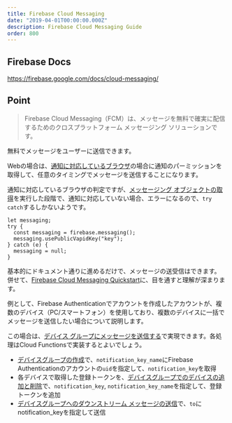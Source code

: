 ```yaml
---
title: Firebase Cloud Messaging
date: "2019-04-01T00:00:00.000Z"
description: Firebase Cloud Messaging Guide
order: 800
---
```


## Firebase Docs

https://firebase.google.com/docs/cloud-messaging/

## Point

> Firebase Cloud Messaging（FCM）は、メッセージを無料で確実に配信するためのクロスプラットフォーム メッセージング ソリューションです。

無料でメッセージをユーザーに送信できます。

Webの場合は、[通知に対応しているブラウザ](https://developer.mozilla.org/ja/docs/Web/API/notification#%E3%83%96%E3%83%A9%E3%82%A6%E3%82%B6%E5%AE%9F%E8%A3%85%E7%8A%B6%E6%B3%81)の場合に通知のパーミッションを取得して、任意のタイミングでメッセージを送信することになります。

通知に対応しているブラウザの判定ですが、[メッセージング オブジェクトの取得](https://firebase.google.com/docs/cloud-messaging/js/client#retrieve_a_messaging_object)を実行した段階で、通知に対応していない場合、エラーになるので、```try catch```するしかないようです。

```
let messaging;
try {
  const messaging = firebase.messaging();
  messaging.usePublicVapidKey("key");
} catch (e) {
  messaging = null;
}
```

基本的にドキュメント通りに進めるだけで、メッセージの送受信はできます。 併せて、[Firebase Cloud Messaging Quickstart](https://github.com/firebase/quickstart-js/tree/master/messaging)に、目を通すと理解が深まります。

例として、Firebase Authenticationでアカウントを作成したアカウントが、複数のデバイス（PC/スマートフォン）を使用しており、複数のデバイスに一括でメッセージを送信したい場合について説明します。

この場合は、[デバイス グループにメッセージを送信する](https://firebase.google.com/docs/cloud-messaging/js/device-group)で実現できます。各処理はCloud Functionsで実装するとよいでしょう。

- [デバイスグループの作成](https://firebase.google.com/docs/cloud-messaging/js/device-group#creating_a_device_group)で、```notification_key_name```にFirebase Authenticationのアカウントの```uid```を指定して、```notification_key```を取得
- 各デバイスで取得した登録トークンを、[デバイスグループでのデバイスの追加と削除](https://firebase.google.com/docs/cloud-messaging/js/device-group#adding_and_removing_devices_from_a_device_group)で、```notification_key```, ```notification_key_name```を指定して、登録トークンを追加
- [デバイスグループへのダウンストリーム メッセージの送信](https://firebase.google.com/docs/cloud-messaging/js/device-group#sending_downstream_messages_to_device_groups)で、```to```にnotification_keyを指定して送信
